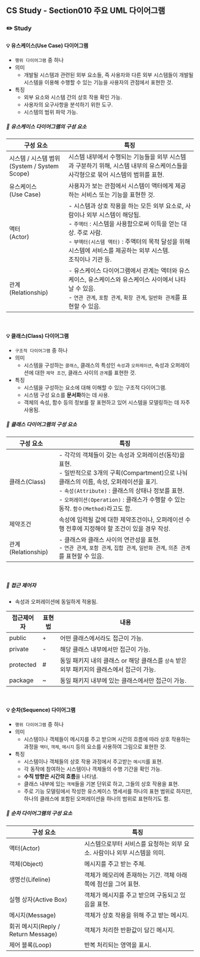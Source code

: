 ## CS Study - Section010 주요 UML 다이어그램
### ✏️ Study
#### 💡 유스케이스(Use Case) 다이어그램
- `행위 다이어그램` 중 하나
- 의미
  - 개발될 시스템과 관련된 외부 요소들, 즉 사용자와 다른 외부 시스템들이 개발될 시스템을 이용해 수행할 수 있는 기능을 사용자의 관점에서 표현한 것.
- 특징
  - 외부 요소와 시스템 간의 상호 작용 확인 가능.
  - 사용자의 요구사항을 분석하기 위한 도구.
  - 시스템의 범위 파악 가능.
 
##### 🔖 유스케이스 다이어그램의 구성 요소
| 구성 요소          | 특징 |
|---------------------|------------------|
| 시스템 / 시스템 범위<br>(System / System Scope) | 시스템 내부에서 수행되는 기능들을 외부 시스템과 구분하기 위해, 시스템 내부의 유스케이스들을<br> 사각형으로 묶어 시스템의 범위를 표현. |
| 유스케이스<br>(Use Case) | 사용자가 보는 관점에서 시스템이 액터에게 제공하는 서비스 또는 기능을 표현한 것. |
| 액터<br>(Actor) | - 시스템과 상호 작용을 하는 모든 외부 요소로, 사람이나 외부 시스템이 해당됨.<br>- `주액터` : 시스템을 사용함으로써 이득을 얻는 대상. 주로 사람.<br>- `부액터(시스템 액터)` : 주액터의 목적 달성을 위해 시스템에 서비스를 제공하는 외부 시스템.<br>조직이나 기관 등. |
| 관계<br>(Relationship) | - 유스케이스 다이어그램에서 관계는 액터와 유스케이스, 유스케이스와 유스케이스 사이에서 나타날 수 있음.<br>- `연관 관계`, `포함 관계`, `확장 관계`, `일반화 관계`를 표현할 수 있음. |
<br>

#### 💡 클래스(Class) 다이어그램
- `구조적 다이어그램` 중 하나
- 의미
  - 시스템을 구성하는 `클래스`, 클래스의 특성인 `속성`과 `오퍼레이션`, 속성과 오퍼레이션에 대한 `제약 조건`, 클래스 사이의 `관계`를 표현한 것.
- 특징
  - 시스템을 구성하는 요소에 대해 이해할 수 있는 구조적 다이어그램.
  - 시스템 구성 요소를 **문서화**하는 데 사용.
  - 객체의 속성, 함수 등의 정보를 잘 표현하고 있어 시스템을 모델링하는 데 자주 사용됨.
 
##### 🔖 클래스 다이어그램의 구성 요소
| 구성 요소          | 특징 |
|---------------------|------------------|
| 클래스(Class) | - 각각의 객체들이 갖는 속성과 오퍼레이션(동작)을 표현.<br>- 일반적으로 3개의 구획(Compartment)으로 나눠 클래스의 이름, 속성, 오퍼레이션을 표기.<br>- `속성(Attribute)` : 클래스의 상태나 정보를 표현.<br>- `오퍼레이션(Operation)` : 클래스가 수행할 수 있는 동작. `함수(Method)`라고도 함. |
| 제약조건 | 속성에 입력될 값에 대한 제약조건이나, 오퍼레이션 수행 전후에 지정해야 할 조건이 있을 경우 작성. |
| 관계(Relationship) | - 클래스와 클래스 사이의 연관성을 표현.<br>- `연관 관계`, `포함 관계`, `집합 관계`, `일반화 관계`, `의존 관계`를 표현할 수 있음. |
<br>

##### 🔖 접근 제어자
- 속성과 오퍼레이션에 동일하게 적용됨.<br>

| 접근제어자          | 표현법  | 내용  |
|------------------|-------|-------------------|
| public | + | 어떤 클래스에서라도 접근이 가능. |
| private | - | 해당 클래스 내부에서만 접근이 가능. |
| protected | # | 동일 패키지 내의 클래스 or 해당 클래스를 `상속` 받은 외부 패키지의 클래스에서 접근이 가능. |
| package | ~ | 동일 패키지 내부에 있는 클래스에서만 접근이 가능. |
<br>

#### 💡 순차(Sequence) 다이어그램
- `행위 다이어그램` 중 하나
- 의미
  - 시스템이나 객체들이 메시지를 주고 받으며 시간의 흐름에 따라 상호 작용하는 과정을 `액터`, `객체`, `메시지` 등의 요소를 사용하여 그림으로 표현한 것.
- 특징
  - 시스템이나 객체들의 상호 작용 과정에서 주고받는 `메시지`를 표현.
  - 각 동작에 참여하는 시스템이나 객체들의 수행 기간을 확인 가능.
  - **수직 방향은 시간의 흐름**을 나타냄.
  - 클래스 내부에 있는 `객체`들을 기본 단위로 하고, 그들의 상호 작용을 표현.
  - 주로 기능 모델링에서 작성한 유스케이스 명세서를 하나의 표현 범위로 하지만, 하나의 클래스에 포함된 오퍼레이션을 하나의 범위로 표현하기도 함.

##### 🔖 순차 다이어그램의 구성 요소
| 구성 요소          | 특징 |
|---------------------|------------------|
| 액터(Actor) | 시스템으로부터 서비스를 요청하는 외부 요소. 사람이나 외부 시스템을 의미. |
| 객체(Object) | 메시지를 주고 받는 주체. |
| 생명선(Lifeline) | 객체가 메모리에 존재하는 기간. 객체 아래쪽에 점선을 그어 표현. |
| 실행 상자(Active Box) | 객체가 메시지를 주고 받으며 구동되고 있음을 표현. |
| 메시지(Message) | 객체가 상호 작용을 위해 주고 받는 메시지. |
| 회귀 메시지(Reply / Return Message) | 객체가 처리한 반환값이 담긴 메시지. |
| 제어 블록(Loop) | 반복 처리되는 영역을 표시. |
<br>
